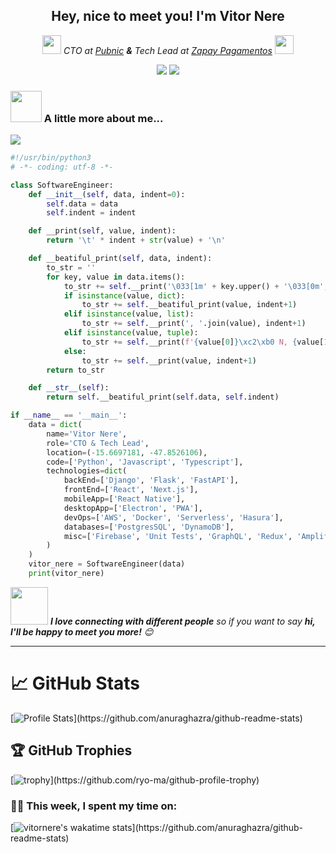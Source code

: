 <h2 align="center">Hey, nice to meet you! I'm Vitor Nere</h2>
<p align="center"><em><img src="https://media.giphy.com/media/WUlplcMpOCEmTGBtBW/giphy.gif" width="30"> CTO at <a href="https://www.linkedin.com/company/pubnic/">Pubnic</a> <b>&</b> Tech Lead at <a href="https://usezapay.com.br/">Zapay Pagamentos</a> <img src="https://media.giphy.com/media/WUlplcMpOCEmTGBtBW/giphy.gif" width="30"></em></p>

<p align="center">
<a href="https://www.linkedin.com/in/vitor-nere/"><img src="https://img.shields.io/badge/linkedin%20-%230077B5.svg?&style=for-the-badge&logo=linkedin&logoColor=white"/></a>
<a href="https://www.instagram.com/nere.swe/"><img src="https://img.shields.io/badge/<nere.swe>%20-%23E4405F.svg?&style=for-the-badge&logo=Instagram&logoColor=white"/></a>
</p>

### <img src="https://media.giphy.com/media/VgCDAzcKvsR6OM0uWg/giphy.gif" width="50"> A little more about me...

<img src="https://media.giphy.com/media/TdNBNvKYuOGxWuUeDm/giphy.gif">

```python
#!/usr/bin/python3
# -*- coding: utf-8 -*-

class SoftwareEngineer:
    def __init__(self, data, indent=0):
        self.data = data
        self.indent = indent

    def __print(self, value, indent):
        return '\t' * indent + str(value) + '\n'

    def __beatiful_print(self, data, indent):
        to_str = ''
        for key, value in data.items():
            to_str += self.__print('\033[1m' + key.upper() + '\033[0m', indent)
            if isinstance(value, dict):
                to_str += self.__beatiful_print(value, indent+1)
            elif isinstance(value, list):
                to_str += self.__print(', '.join(value), indent+1)
            elif isinstance(value, tuple):
                to_str += self.__print(f'{value[0]}\xc2\xb0 N, {value[1]}\xc2\xb0 W', indent+1)
            else:
                to_str += self.__print(value, indent+1)
        return to_str

    def __str__(self):
        return self.__beatiful_print(self.data, self.indent)

if __name__ == '__main__':
    data = dict(
        name='Vitor Nere',
        role='CTO & Tech Lead',
        location=(-15.6697181, -47.8526106),
        code=['Python', 'Javascript', 'Typescript'],
        technologies=dict(
            backEnd=['Django', 'Flask', 'FastAPI'],
            frontEnd=['React', 'Next.js'],
            mobileApp=['React Native'],
            desktopApp=['Electron', 'PWA'],
            devOps=['AWS', 'Docker', 'Serverless', 'Hasura'],
            databases=['PostgresSQL', 'DynamoDB'],
            misc=['Firebase', 'Unit Tests', 'GraphQL', 'Redux', 'Amplify Framework']
        )
    )
    vitor_nere = SoftwareEngineer(data)
    print(vitor_nere)
```
<img src="https://media.giphy.com/media/LnQjpWaON8nhr21vNW/giphy.gif" width="60"> <em><b>I love connecting with different people</b> so if you want to say <b>hi, I'll be happy to meet you more!</b> 😊</em>

---
# &#x1f4c8; GitHub Stats

[![Profile Stats](https://github-readme-stats.vercel.app/api?username=vitornere&show_icons=true&include_all_commits=true&count_private=true&theme=tokyonight?)](https://github.com/anuraghazra/github-readme-stats)

## 🏆 GitHub Trophies

[![trophy](https://github-profile-trophy.vercel.app/?username=vitornere&theme=tokyonight&column=7?)](https://github.com/ryo-ma/github-profile-trophy)

### 🧑‍💻  This week, I spent my time on:

[![vitornere's wakatime stats](https://github-readme-stats.vercel.app/api/wakatime?username=vitornere&line_height=27&title_color=6aa6f8&text_color=8a919a&icon_color=6aa6f8&bg_color=0e1116?)](https://github.com/anuraghazra/github-readme-stats)

<!--
**vitornere/vitornere** is a ✨ _special_ ✨ repository because its `README.md` (this file) appears on your GitHub profile.

Here are some ideas to get you started:

- 🔭 I’m currently working on ...
- 🌱 I’m currently learning ...
- 👯 I’m looking to collaborate on ...
- 🤔 I’m looking for help with ...
- 💬 Ask me about ...
- 📫 How to reach me: ...
- 😄 Pronouns: ...
- ⚡ Fun fact: ...
-->
